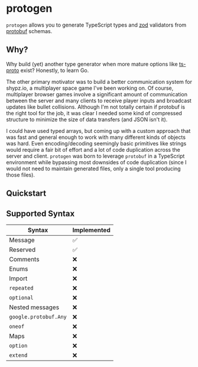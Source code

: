 # protogen

`protogen` allows you to generate TypeScript types and [zod](https://github.com/colinhacks/zod) validators from [protobuf](https://protobuf.dev/) schemas.

## Why?

Why build (yet) another type generator when more mature options like [ts-proto](https://github.com/stephenh/ts-proto) exist? Honestly, to learn Go. 

The other primary motivator was to build a better communication system for shypz.io, a multiplayer space game I've been working on. Of course, multiplayer browser games involve a significant amount of communication between the server and many clients to receive player inputs and broadcast updates like bullet collisions. Although I'm not totally certain if protobuf is the right tool for the job, it was clear I needed some kind of compressed structure to minimize the size of data transfers (and JSON isn't it).

I could have used typed arrays, but coming up with a custom approach that was fast and general enough to work with many different kinds of objects was hard. Even encoding/decoding seemingly basic primitives like strings would require a fair bit of effort and a lot of code duplication across the server and client. `protogen` was born to leverage `protobuf` in a TypeScript environment while bypassing most downsides of code duplication (since I would not need to maintain generated files, only a single tool producing those files). 

## Quickstart


## Supported Syntax

|Syntax|Implemented|
|-------|-----------|
|Message|✅|
|Reserved|✅|
|Comments|❌|
|Enums|❌|
|Import|❌|
|`repeated`|❌|
|`optional`|❌|
|Nested messages|❌|
|`google.protobuf.Any`|❌|
|`oneof`|❌|
|Maps|❌|
|`option`|❌|
|`extend`|❌|
